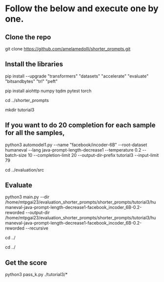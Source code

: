 # Follow the below and execute one by one.
## Clone the repo
git clone https://github.com/amelamedolli/shorter_prompts.git

## Install the libraries
pip install  --upgrade "transformers"   "datasets"  "accelerate"  "evaluate"  "bitsandbytes"  "trl"  "peft"

pip install aiohttp numpy tqdm pytest torch

cd ../shorter_prompts


mkdir tutorial3


## If you want to do 20 completion for each sample for all the samples,
python3 automodel1.py --name "facebook/incoder-6B" --root-dataset humaneval --lang java-prompt-length-decrease1 --temperature 0.2 --batch-size 10 --completion-limit 20 --output-dir-prefix tutorial3 --input-limit 79

cd ../evaluation/src

## Evaluate
python3 main.py --dir /home/mtpgai23/evaluation_shorter_prompts/shorter_prompts/tutorial3/humaneval-java-prompt-length-decrease1-facebook_incoder_6B-0.2-reworded --output-dir /home/mtpgai23/evaluation_shorter_prompts/shorter_prompts/tutorial3/humaneval-java-prompt-length-decrease1-facebook_incoder_6B-0.2-reworded --recursive


cd ../


cd ../

## Get the score
python3 pass_k.py ./tutorial3/*

